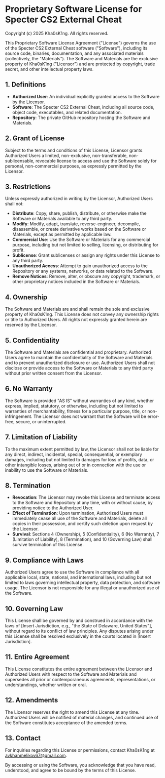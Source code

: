 # Proprietary Software License for Specter CS2 External Cheat

Copyright (c) 2025 Kha0sK1ng. All rights reserved.

This Proprietary Software License Agreement ("License") governs the use of the Specter CS2 External Cheat software ("Software"), including its source code, binaries, documentation, and any associated materials (collectively, the "Materials"). The Software and Materials are the exclusive property of Kha0sK1ng ("Licensor") and are protected by copyright, trade secret, and other intellectual property laws.

## 1. Definitions
- **Authorized User**: An individual explicitly granted access to the Software by the Licensor.
- **Software**: The Specter CS2 External Cheat, including all source code, object code, executables, and related documentation.
- **Repository**: The private GitHub repository hosting the Software and Materials.

## 2. Grant of License
Subject to the terms and conditions of this License, Licensor grants Authorized Users a limited, non-exclusive, non-transferable, non-sublicensable, revocable license to access and use the Software solely for personal, non-commercial purposes, as expressly permitted by the Licensor.

## 3. Restrictions
Unless expressly authorized in writing by the Licensor, Authorized Users shall not:
- **Distribute**: Copy, share, publish, distribute, or otherwise make the Software or Materials available to any third party.
- **Modify**: Modify, adapt, translate, reverse-engineer, decompile, disassemble, or create derivative works based on the Software or Materials, except as permitted by applicable law.
- **Commercial Use**: Use the Software or Materials for any commercial purpose, including but not limited to selling, licensing, or distributing for profit.
- **Sublicense**: Grant sublicenses or assign any rights under this License to any third party.
- **Unauthorized Access**: Attempt to gain unauthorized access to the Repository or any systems, networks, or data related to the Software.
- **Remove Notices**: Remove, alter, or obscure any copyright, trademark, or other proprietary notices included in the Software or Materials.

## 4. Ownership
The Software and Materials are and shall remain the sole and exclusive property of Kha0sK1ng. This License does not convey any ownership rights or title to Authorized Users. All rights not expressly granted herein are reserved by the Licensor.

## 5. Confidentiality
The Software and Materials are confidential and proprietary. Authorized Users agree to maintain the confidentiality of the Software and Materials and to prevent unauthorized disclosure or use. Authorized Users shall not disclose or provide access to the Software or Materials to any third party without prior written consent from the Licensor.

## 6. No Warranty
The Software is provided "AS IS" without warranties of any kind, whether express, implied, statutory, or otherwise, including but not limited to warranties of merchantability, fitness for a particular purpose, title, or non-infringement. The Licensor does not warrant that the Software will be error-free, secure, or uninterrupted.

## 7. Limitation of Liability
To the maximum extent permitted by law, the Licensor shall not be liable for any direct, indirect, incidental, special, consequential, or exemplary damages, including but not limited to damages for loss of profits, data, or other intangible losses, arising out of or in connection with the use or inability to use the Software or Materials.

## 8. Termination
- **Revocation**: The Licensor may revoke this License and terminate access to the Software and Repository at any time, with or without cause, by providing notice to the Authorized User.
- **Effect of Termination**: Upon termination, Authorized Users must immediately cease all use of the Software and Materials, delete all copies in their possession, and certify such deletion upon request by the Licensor.
- **Survival**: Sections 4 (Ownership), 5 (Confidentiality), 6 (No Warranty), 7 (Limitation of Liability), 8 (Termination), and 10 (Governing Law) shall survive termination of this License.

## 9. Compliance with Laws
Authorized Users agree to use the Software in compliance with all applicable local, state, national, and international laws, including but not limited to laws governing intellectual property, data protection, and software usage. The Licensor is not responsible for any illegal or unauthorized use of the Software.

## 10. Governing Law
This License shall be governed by and construed in accordance with the laws of [Insert Jurisdiction, e.g., "the State of Delaware, United States"], without regard to its conflict of law principles. Any disputes arising under this License shall be resolved exclusively in the courts located in [Insert Jurisdiction].

## 11. Entire Agreement
This License constitutes the entire agreement between the Licensor and Authorized Users with respect to the Software and Materials and supersedes all prior or contemporaneous agreements, representations, or understandings, whether written or oral.

## 12. Amendments
The Licensor reserves the right to amend this License at any time. Authorized Users will be notified of material changes, and continued use of the Software constitutes acceptance of the amended terms.

## 13. Contact
For inquiries regarding this License or permissions, contact Kha0sK1ng at aykhanmelikov67@gmail.com.

By accessing or using the Software, you acknowledge that you have read, understood, and agree to be bound by the terms of this License.